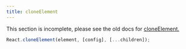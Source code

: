 ```yaml
---
title: cloneElement
---
```


<Wip>

This section is incomplete, please see the old docs for [cloneElement.](https://reactjs.org/docs/react-api.html#cloneelement)

</Wip>


<Intro>

```js
React.cloneElement(element, [config], [...children]);
```

</Intro>

<InlineToc />
